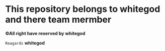 # This repository belongs to whitegod and there team mermber

**©All right have reserved by whitegod**

```Reagards```
**whitegod**
